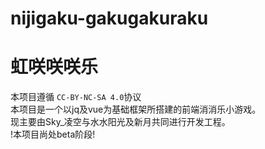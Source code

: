 # nijigaku-gakugakuraku
# 虹咲咲咲乐
  本项目遵循 `CC-BY-NC-SA 4.0`协议<br>
  本项目是一个以jq及vue为基础框架所搭建的前端消消乐小游戏。<br>
  现主要由Sky_凌空与水水阳光及新月共同进行开发工程。<br>
!本项目尚处beta阶段!
